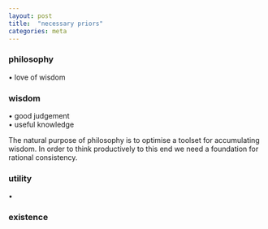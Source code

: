 ```yaml
---
layout: post
title:  "necessary priors"
categories: meta
---
```


### philosophy
• love of wisdom  

### wisdom
• good judgement  
• useful knowledge  

The natural purpose of philosophy is to optimise a toolset for accumulating wisdom.  In order to think productively to this end we need a foundation for rational consistency.

### utility
•  


### existence
